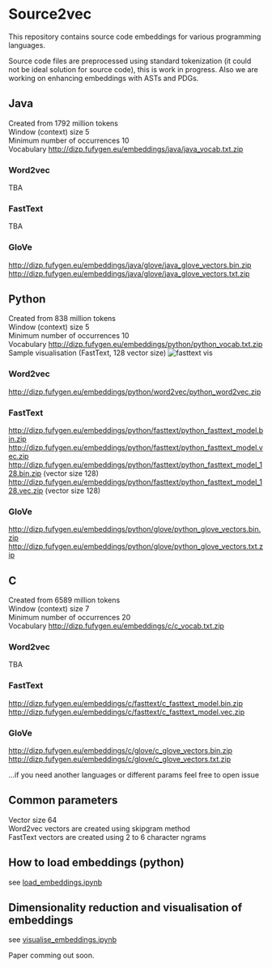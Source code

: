 # Source2vec

This repository contains source code embeddings for various programming languages.

Source code files are preprocessed using standard tokenization (it could not be ideal solution for source code), this is work in progress. Also we are working on enhancing embeddings with ASTs and PDGs.

## Java

Created from 1792 million tokens  
Window (context) size 5  
Minimum number of occurrences 10  
Vocabulary http://dizp.fufygen.eu/embeddings/java/java_vocab.txt.zip  

### Word2vec

TBA

### FastText

TBA

### GloVe

http://dizp.fufygen.eu/embeddings/java/glove/java_glove_vectors.bin.zip  
http://dizp.fufygen.eu/embeddings/java/glove/java_glove_vectors.txt.zip  

## Python

Created from 838 million tokens  
Window (context) size 5  
Minimum number of occurrences 10  
Vocabulary http://dizp.fufygen.eu/embeddings/python/python_vocab.txt.zip  
Sample visualisation (FastText, 128 vector size) ![fasttext vis](images/python_fasttext_128.png)

### Word2vec

http://dizp.fufygen.eu/embeddings/python/word2vec/python_word2vec.zip  

### FastText

http://dizp.fufygen.eu/embeddings/python/fasttext/python_fasttext_model.bin.zip  
http://dizp.fufygen.eu/embeddings/python/fasttext/python_fasttext_model.vec.zip  
http://dizp.fufygen.eu/embeddings/python/fasttext/python_fasttext_model_128.bin.zip (vector size 128)  
http://dizp.fufygen.eu/embeddings/python/fasttext/python_fasttext_model_128.vec.zip (vector size 128)  

### GloVe

http://dizp.fufygen.eu/embeddings/python/glove/python_glove_vectors.bin.zip  
http://dizp.fufygen.eu/embeddings/python/glove/python_glove_vectors.txt.zip  

## C

Created from 6589 million tokens  
Window (context) size 7  
Minimum number of occurrences 20  
Vocabulary http://dizp.fufygen.eu/embeddings/c/c_vocab.txt.zip  

### Word2vec

TBA

### FastText

http://dizp.fufygen.eu/embeddings/c/fasttext/c_fasttext_model.bin.zip  
http://dizp.fufygen.eu/embeddings/c/fasttext/c_fasttext_model.vec.zip  

### GloVe

http://dizp.fufygen.eu/embeddings/c/glove/c_glove_vectors.bin.zip  
http://dizp.fufygen.eu/embeddings/c/glove/c_glove_vectors.txt.zip  

...if you need another languages or different params feel free to open issue

## Common parameters

Vector size 64  
Word2vec vectors are created using skipgram method  
FastText vectors are created using 2 to 6 character ngrams  

## How to load embeddings (python)

see [load_embeddings.ipynb](load_embeddings.ipynb)

## Dimensionality reduction and visualisation of embeddings

see [visualise_embeddings.ipynb](visualise_embeddings.ipynb)


Paper comming out soon.